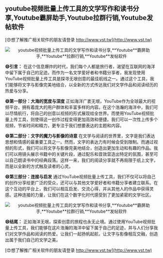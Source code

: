 ## **youtube视频批量上传工具的文学写作和读书分享,**Youtube**霸屏助手,**Youtube**拉群行销,**Youtube**发帖软件**

[😍想了解推广相关软件的朋友请登录 http://www.vst.tw](http://www.vst.tw)

 <center><img src="https://vst.tw/MP4/tuiguang/png/4.png" alt="youtube视频批量上传工具的文学写作和读书分享,**Youtube**霸屏助手,**Youtube**拉群行销,**Youtube**发帖软件"></center>

**😄引言：**
在这个信息爆炸的时代，我们每个人都是旅行者，渴望在互联网的海洋中留下属于自己的足迹。而作为一名文学爱好者和书籍分享者，我发现使用YouTube视频批量上传工具是探寻无垠创意的最佳航线之一。通过这个工具，我们能够将文字与影像完美地结合，以全新的方式传达我们对文学作品和阅读经历的热爱与分享。

**😄第一部分：大海的宽度与深度**
正如海洋广袤无垠，YouTube作为全球最大的视频平台，拥有着庞大的用户群体和丰富多样的内容。在这个浩瀚的海洋中，我们可以尽情航行，将自己的创意以视频的形式展现给全世界。而使用YouTube视频批量上传工具，则使得这一创作过程变得更加高效和便捷。我们可以一次性上传多个视频，节省时间和精力，更专注于我们想要表达的主题和内容。

**😄第二部分：文字的魔力与影像的诗意**
在文学与阅读的世界里，文字是我们表达思想和情感的最重要工具之一。然而，文字的表达力有时候会受到限制。而通过视频的形式，我们可以将文字与影像完美地结合，创造出更加生动和有趣的作品。我们可以用镜头展示书籍中的关键片段，通过配乐和音效营造出特定的氛围，甚至可以自己朗读书中的经典段落。这样一来，我们的阅读分享就不再局限于纸上文字，而是以全新的方式触及读者的心灵。

**😄第三部分：连接与启发**
通过YouTube视频批量上传工具，我们不仅可以将自己的创作分享给更广泛的受众，还可以与其他文学爱好者和书籍分享者建立联系。在这个互动的平台上，我们可以相互启发、交流心得，并从其他人的作品中获得灵感。这种连接的力量，让我们在这个数字化时代感受到了更加紧密的文学社区。

 <center><img src="https://vst.tw/MP4/tuiguang/png/6.png" alt="youtube视频批量上传工具的文学写作和读书分享,**Youtube**霸屏助手,**Youtube**拉群行销,**Youtube**发帖软件"></center>

**😄结尾：**
正如海洋无垠，探索创意的旅程也永无止境。通过使用YouTube视频批量上传工具，我们能够在这片浩瀚的海洋中留下属于自己的足迹，并与人们分享我们对文学作品和阅读的热爱。让我们一起扬帆起航，让文字与影像相互交融，创造出属于我们自己的文学之美。

[😍想了解推广相关软件的朋友请登录 http://www.vst.tw](http://www.vst.tw)



